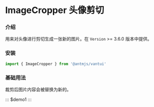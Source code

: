 # ImageCropper 头像剪切

### 介绍

用来对头像进行剪切生成一张新的图片。在 `Version` >= 3.6.0 版本中提供。

### 安装

```js
import { ImageCropper } from '@antmjs/vantui'
```

### 基础用法

裁剪后图片内容会被替换为新的。

::: $demo1 :::
